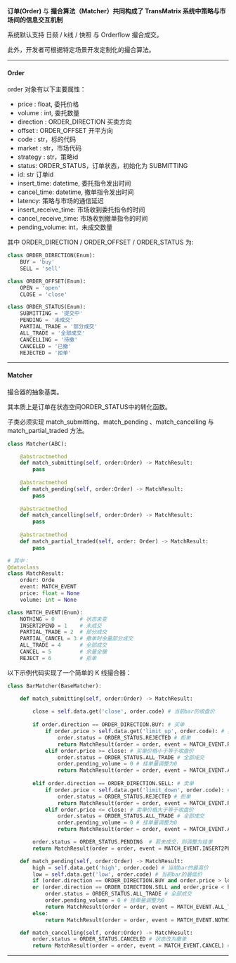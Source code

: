 
<b> 订单(Order) </b> 与 <b> 撮合算法（Matcher）共同构成了 TransMatrix 系统中策略与市场间的信息交互机制</b> 

系统默认支持 日频 / k线 / 快照 与 Orderflow 撮合成交。

此外，开发者可根据特定场景开发定制化的撮合算法。

---

#### Order
order 对象有以下主要属性：
- price  : float, 委托价格
- volume : int, 委托数量
- direction : ORDER_DIRECTION 买卖方向
- offset : ORDER_OFFSET 开平方向
- code   : str，标的代码
- market : str，市场代码
- strategy : str，策略id
- status: ORDER_STATUS，订单状态，初始化为 SUBMITTING
- id: str 订单id
- insert_time: datetime, 委托指令发出时间
- cancel_time: datetime, 撤单指令发出时间
- latency: 策略与市场的通信延迟
- insert_receive_time: 市场收到委托指令的时间
- cancel_receive_time: 市场收到撤单指令的时间
- pending_volume: int，未成交数量
  

其中 ORDER_DIRECTION / ORDER_OFFSET / ORDER_STATUS 为:

```python
class ORDER_DIRECTION(Enum):
    BUY = 'buy'
    SELL = 'sell'

class ORDER_OFFSET(Enum):
    OPEN = 'open'
    CLOSE = 'close'

class ORDER_STATUS(Enum):
    SUBMITTING = '提交中'
    PENDING = '未成交'
    PARTIAL_TRADE = '部分成交'
    ALL_TRADE = '全部成交'
    CANCELLING = '待撤'
    CANCELED = '已撤'
    REJECTED = '拒单'
```

---

#### Matcher

撮合器的抽象基类。

其本质上是订单在状态空间ORDER_STATUS中的转化函数。

子类必须实现 match_submitting、match_pending 、match_cancelling 与 match_partial_traded 方法。

```python
class Matcher(ABC):

    @abstractmethod
    def match_submitting(self, order:Order) -> MatchResult:
        pass
    
    @abstractmethod
    def match_pending(self, order:Order) -> MatchResult:
        pass
    
    @abstractmethod
    def match_cancelling(self, order:Order) -> MatchResult:
        pass
    
    @abstractmethod
    def match_partial_traded(self, order: Order) -> MatchResult:
        pass

# 其中：
@dataclass
class MatchResult:
    order: Orde
    event: MATCH_EVENT
    price: float = None
    volume: int = None

class MATCH_EVENT(Enum):
    NOTHING = 0        # 状态未变
    INSERT2PEND = 1    # 未成交
    PARTIAL_TRADE = 2  # 部分成交
    PARTIAL_CANCEL = 3 # 撤单时余量部分成交
    ALL_TRADE = 4      # 全部成交
    CANCEL = 5         # 余量全撤
    REJECT = 6         # 拒单

```

以下示例代码实现了一个简单的 K 线撮合器：

```python
class BarMatcher(BaseMatcher):

    def match_submitting(self, order:Order) -> MatchResult: 
        
        close = self.data.get('close', order.code) # 当前bar的收盘价         
        
        if order.direction == ORDER_DIRECTION.BUY: # 买单
            if order.price > self.data.get('limit_up', order.code): # 买单价格超过涨停价
                order.status = ORDER_STATUS.REJECTED # 拒单
                return MatchResult(order = order, event = MATCH_EVENT.REJECT) # 返回拒单事件
            elif order.price >= close: # 买单价格小于等于收盘价
                order.status = ORDER_STATUS.ALL_TRADE # 全部成交
                order.pending_volume = 0 # 挂单量调整为0
                return MatchResult(order = order, event = MATCH_EVENT.ALL_TRADE, price = close, volume = order.volume) # 返回成交事件:全部成交
            
        elif order.direction == ORDER_DIRECTION.SELL: # 卖单
            if order.price < self.data.get('limit_down', order.code): # 卖单价格低于跌停价
                order.status = ORDER_STATUS.REJECTED # 拒单
                return MatchResult(order = order, event = MATCH_EVENT.REJECT) # 返回拒单事件
            elif order.price <= close: # 卖单价格大于等于收盘价
                order.status = ORDER_STATUS.ALL_TRADE # 全部成交
                order.pending_volume = 0 # 挂单量调整为0
                return MatchResult(order = order, event = MATCH_EVENT.ALL_TRADE, price = close, volume = order.volume) # 返回成交事件:全部成交

        order.status = ORDER_STATUS.PENDING  # 若未成交，则调整为挂单      
        return MatchResult(order = order, event = MATCH_EVENT.INSERT2PEND, volume = 0) # 返回事件：委托->挂单

    def match_pending(self, order:Order) -> MatchResult:  
        high = self.data.get('high', order.code) # 当前bar的最高价
        low = self.data.get('low', order.code) # 当前bar的最低价
        if (order.direction == ORDER_DIRECTION.BUY and order.price > low) \
        or (order.direction == ORDER_DIRECTION.SELL and order.price < high): # 如果买单价格高于最低价，或卖单价格低于最高价
            order.status = ORDER_STATUS.ALL_TRADE # 全部成交
            order.pending_volume = 0 # 挂单量调整为0
            return MatchResult(order = order, event = MATCH_EVENT.ALL_TRADE, price = order.price, volume = order.volume) # 返回成交事件:全部成交
        else:
            return MatchResult(order = order, event = MATCH_EVENT.NOTHING) # 返回成交事件: 状态未变

    def match_cancelling(self, order:Order) -> MatchResult: 
        order.status = ORDER_STATUS.CANCELED # 状态改为撤单
        return MatchResult(order = order, event = MATCH_EVENT.CANCEL) # 返回事件：全部撤单
```

---